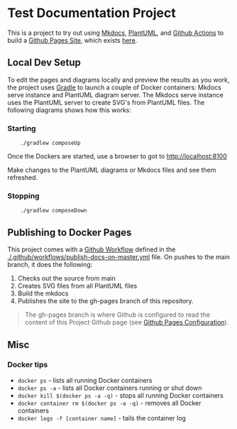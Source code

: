 # Test Documentation Project

This is a project to try out using [Mkdocs](https://www.mkdocs.org/), [PlantUML](https://plantuml.com/), and [Github Actions](https://docs.github.com/en/actions) to build a
[Github Pages Site](https://pages.github.com/), which exists [here](https://jcwatts2.github.io/test-docs/).

## Local Dev Setup

To edit the pages and diagrams locally and preview the results as you work, the project uses [Gradle]() to 
launch a couple of Docker containers:  Mkdocs serve instance and PlantUML diagram server. 
The Mkdocs serve instance uses the PlantUML server to create SVG's from PlantUML files. The following diagrams shows how this works:

### Starting

```
    ./gradlew composeUp
```

Once the Dockers are started, use a browser to got to [http://localhost:8100](http://localhost:8100)

Make changes to the PlantUML diagrams or Mkdocs files and see them refreshed.


### Stopping 
```
    ./gradlew composeDown
```

## Publishing to Docker Pages

This project comes with a [Github Workflow](https://docs.github.com/en/actions/using-workflows/workflow-syntax-for-github-actions) defined in
the [./.github/workflows/publish-docs-on-master.yml](./.github/workflows/publish-docs-on-master.yml) file. On pushes to the main branch, 
it does the following:

1. Checks out the source from main
2. Creates SVG files from all PlantUML files
3. Build the mkdocs
4. Publishes the site to the gh-pages branch of this repository. 

> The gh-pages branch is where Github is configured to read the content of this
> Project Github page (see [Github Pages Configuration](https://github.com/jcwatts2/test-docs/settings/pages)).


## Misc

### Docker tips

* `docker ps` - lists all running Docker containers
* `docker ps -a` - lists all Docker containers running or shut down
* `docker kill $(docker ps -a -q)` - stops all running Docker containers
* `docker container rm $(docker ps -a -q)` - removes all Docker containers
* `docker logs -f [container name]` - tails the container log

